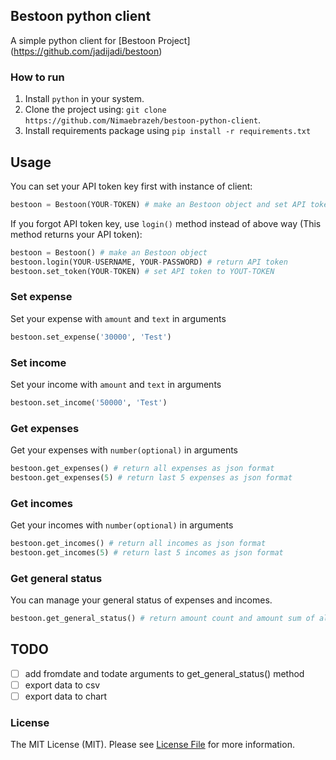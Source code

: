 ## Bestoon python client
A simple python client for [Bestoon Project] (https://github.com/jadijadi/bestoon)

### How to run

1. Install `python` in your system.
2. Clone the project using: `git clone https://github.com/Nimaebrazeh/bestoon-python-client`.
3. Install requirements package using `pip install -r requirements.txt`

## Usage

You can set your API token key first with instance of client:

```python
bestoon = Bestoon(YOUR-TOKEN) # make an Bestoon object and set API token to YOUR-TOKEN
```
If you forgot API token key, use `login()` method instead of above way (This method returns your API token):

```python
bestoon = Bestoon() # make an Bestoon object
bestoon.login(YOUR-USERNAME, YOUR-PASSWORD) # return API token
bestoon.set_token(YOUR-TOKEN) # set API token to YOUT-TOKEN
```

### Set expense
Set your expense with `amount` and `text` in arguments

```python
bestoon.set_expense('30000', 'Test')
```

### Set income
Set your income with `amount` and `text` in arguments

```python
bestoon.set_income('50000', 'Test')
```

### Get expenses
Get your expenses with `number(optional)` in arguments
```python
bestoon.get_expenses() # return all expenses as json format
bestoon.get_expenses(5) # return last 5 expenses as json format
```

### Get incomes
Get your incomes with `number(optional)` in arguments
```python
bestoon.get_incomes() # return all incomes as json format
bestoon.get_incomes(5) # return last 5 incomes as json format
```

### Get general status
You can manage your general status of expenses and incomes.
```python
bestoon.get_general_status() # return amount count and amount sum of all incomes and expenses
```

## TODO
- [ ] add fromdate and todate arguments to get_general_status() method
- [ ] export data to csv 
- [ ] export data to chart 

### License
The MIT License (MIT). Please see [License File](LICENSE) for more information.

